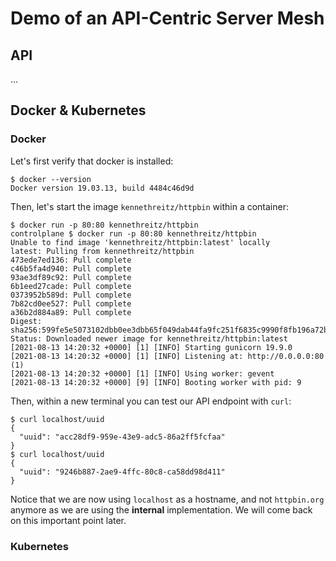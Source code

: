 # Demo of an API-Centric Server Mesh

## API

...

## Docker & Kubernetes

### Docker

Let's first verify that docker is installed:

```text
$ docker --version
Docker version 19.03.13, build 4484c46d9d
```

Then, let's start the image `kennethreitz/httpbin` within a container:

```text
$ docker run -p 80:80 kennethreitz/httpbin
controlplane $ docker run -p 80:80 kennethreitz/httpbin
Unable to find image 'kennethreitz/httpbin:latest' locally
latest: Pulling from kennethreitz/httpbin
473ede7ed136: Pull complete 
c46b5fa4d940: Pull complete 
93ae3df89c92: Pull complete 
6b1eed27cade: Pull complete 
0373952b589d: Pull complete 
7b82cd0ee527: Pull complete 
a36b2d884a89: Pull complete 
Digest: sha256:599fe5e5073102dbb0ee3dbb65f049dab44fa9fc251f6835c9990f8fb196a72b
Status: Downloaded newer image for kennethreitz/httpbin:latest
[2021-08-13 14:20:32 +0000] [1] [INFO] Starting gunicorn 19.9.0
[2021-08-13 14:20:32 +0000] [1] [INFO] Listening at: http://0.0.0.0:80 (1)
[2021-08-13 14:20:32 +0000] [1] [INFO] Using worker: gevent
[2021-08-13 14:20:32 +0000] [9] [INFO] Booting worker with pid: 9
```

Then, within a new terminal you can test our API endpoint with `curl`:

```text
$ curl localhost/uuid
{
  "uuid": "acc28df9-959e-43e9-adc5-86a2ff5fcfaa"
}
$ curl localhost/uuid
{
  "uuid": "9246b887-2ae9-4ffc-80c8-ca58dd98d411"
}
```

Notice that we are now using `localhost` as a hostname, and not `httpbin.org` anymore as we are using the **internal** implementation. We will come back on this important point later.

### Kubernetes

